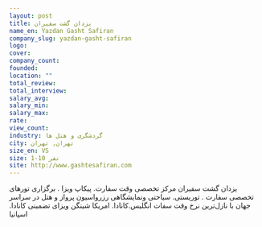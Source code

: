 ```yaml
---
layout: post
title: یزدان گشت سفیران
name_en: Yazdan Gasht Safiran
company_slug: yazdan-gasht-safiran
logo: 
cover: 
company_count:
founded:
location: ""
total_review: 
total_interview: 
salary_avg: 
salary_min: 
salary_max: 
rate: 
view_count: 
industry: گردشگری و هتل ها
city: تهران, تهران
size_en: VS
size: 1-10 نفر
site: http://www.gashtesafiran.com
---
```


یزدان گشت سفیران مرکز تخصصی وقت سفارت. پیکاپ ویزا . برگزاری تورهای تخصصی سفارت . توریستی. سیاحتی ونمایشگاهی  رزرواسیون پرواز و هتل در سراسر جهان با نازل‌ترین نرخ  وقت سفات انگلیس.کانادا. امریکا شینگن  ویزای تضمینی کانادا. اسپانیا
